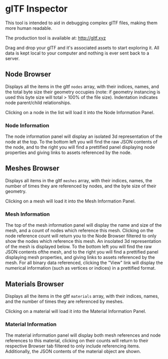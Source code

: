 # glTF Inspector
This tool is intended to aid in debugging complex glTF files, making them more human readable. 

The production tool is available at: http://gltf.xyz

Drag and drop your glTF and it's associated assets to start exploring it. All data is kept local to your computer and nothing is ever sent back to a server.

## Node Browser
Displays all the items in the gltf `nodes` array, with their indices, names, and the total byte size their geometry occupies (note: if geometry instancing is used this byte size will total > 100% of the file size). Indentation indicates node parent/child relationships.

Clicking on a node in the list will load it into the Node Information Panel.

### Node Information
The node information panel will display an isolated 3d representation of the node at the top. To the bottom left you will find the raw JSON contents of the node, and to the right you will find a prettified panel displaying node properties and giving links to assets referenced by the node.

## Meshes Browser
Displays all items in the gltf `meshes` array, with their indices, names, the number of times they are referenced by nodes, and the byte size of their geometry.

Clicking on a mesh will load it into the Mesh Information Panel.

### Mesh Information
The top of the mesh information panel will display the name and size of the mesh, and a count of nodes which reference this mesh. Clicking on the node reference count will return you to the Node Browser filtered to only show the nodes which reference this mesh. An insolated 3d representation of the mesh is displayed below. To the bottom left you will find the raw JSON contents ofthe mesh, and to the right you will find a prettified panel displaying mesh properties, and giving links to assets referenced by the mesh. For all binary data referenced, clicking the "View" link will display the numerical information (such as vertices or indices) in a prettified format.

## Materials Browser
Displays all the items in the gltf `materials` array, with their indices, names, and the number of times they are referenced by meshes.

Clicking on a material will load it into the Material Information Panel.

### Material Information
The material information panel will display both mesh references and node references to this material, clicking on their counts will return to their respective Browser tab filtered to only include referencing items. Additionally, the JSON contents of the material object are shown.
